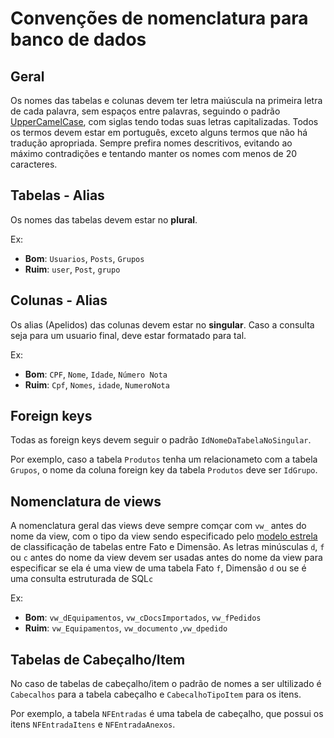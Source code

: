 # Convenções de nomenclatura para banco de dados

## Geral

Os nomes das tabelas e colunas devem ter letra maiúscula na primeira letra de cada palavra, sem espaços entre palavras, seguindo o padrão [UpperCamelCase](https://pt.wikipedia.org/wiki/CamelCase#cite_note-N%C3%A3o-nomeado-xZat-1-7), com siglas tendo todas suas letras capitalizadas. Todos os termos devem estar em português, exceto alguns termos que não há tradução apropriada. 
Sempre prefira nomes descritivos, evitando ao máximo contradições e tentando manter os nomes com menos de 20 caracteres.

## Tabelas - Alias

Os nomes das tabelas devem estar no **plural**.

Ex:
- **Bom**: `Usuarios`, `Posts`, `Grupos`
- **Ruim**: `user`, `Post`, `grupo`

## Colunas - Alias

Os alias (Apelidos) das colunas devem estar no **singular**. Caso a consulta seja para um usuario final, deve estar formatado para tal.

Ex:
- **Bom**: `CPF`, `Nome`, `Idade`, `Número Nota`
- **Ruim**: `Cpf`, `Nomes`, `idade`, `NumeroNota`


## Foreign keys

Todas as foreign keys devem seguir o padrão `IdNomeDaTabelaNoSingular`.

Por exemplo, caso a tabela `Produtos` tenha um relacionameto com a tabela `Grupos`, o nome da coluna foreign key da tabela `Produtos` deve ser `IdGrupo`.

## Nomenclatura de views

A nomenclatura geral das views deve sempre comçar com `vw_` antes do nome da view, com o tipo da view sendo especificado pelo [modelo estrela](https://www.databricks.com/br/glossary/star-schema) de classificação de tabelas entre Fato e Dimensão. As letras minúsculas `d`, `f` ou `c` antes do nome da view devem ser usadas antes do nome da view para especificar se ela é uma view de uma tabela Fato `f`, Dimensão `d` ou se é uma consulta estruturada de SQL`c`

Ex:
- **Bom**: `vw_dEquipamentos`, `vw_cDocsImportados`, `vw_fPedidos`
- **Ruim**: `vw_Equipamentos`, `vw_documento` ,`vw_dpedido`

## Tabelas de Cabeçalho/Item

No caso de tabelas de cabeçalho/item o padrão de nomes a ser ultilizado é `Cabecalhos` para a tabela cabeçalho e `CabecalhoTipoItem` para os itens.

Por exemplo, a tabela `NFEntradas` é uma tabela de cabeçalho, que possui os itens `NFEntradaItens` e `NFEntradaAnexos`.

